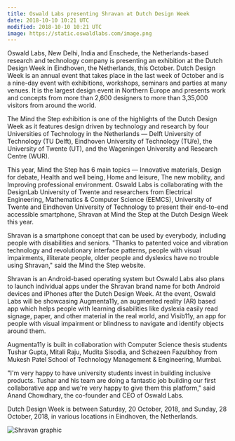 ```yaml
---
title: Oswald Labs presenting Shravan at Dutch Design Week
date: 2018-10-10 10:21 UTC
modified: 2018-10-10 10:21 UTC
image: https://static.oswaldlabs.com/image.png
---
```


Oswald Labs, New Delhi, India and Enschede, the Netherlands-based research and technology company is presenting an exhibition at the Dutch Design Week in Eindhoven, the Netherlands, this October. Dutch Design Week is an annual event that takes place in the last week of October and is a nine-day event with exhibitions, workshops, seminars and parties at many venues. It is the largest design event in Northern Europe and presents work and concepts from more than 2,600 designers to more than 3,35,000 visitors from around the world.

The Mind the Step exhibition is one of the highlights of the Dutch Design Week as it features design driven by technology and research by four Universities of Technology in the Netherlands — Delft University of Technology (TU Delft), Eindhoven University of Technology (TU/e), the University of Twente (UT), and the Wageningen University and Research Centre (WUR).

This year, Mind the Step has 6 main topics — Innovative materials, Design for debate, Health and well being, Home and leisure, The new mobility, and Improving professional environment. Oswald Labs is collaborating with the DesignLab University of Twente and researchers from Electrical Engineering, Mathematics & Computer Science (EEMCS), University of Twente and Eindhoven University of Technology to present their end-to-end accessible smartphone, Shravan at Mind the Step at the Dutch Design Week this year.

Shravan is a smartphone concept that can be used by everybody, including people with disabilities and seniors. "Thanks to patented voice and vibration technology and revolutionary interface patterns, people with visual impairments, illiterate people, older people and dyslexics have no trouble using Shravan," said the Mind the Step website.

Shravan is an Android-based operating system but Oswald Labs also plans to launch individual apps under the Shravan brand name for both Android devices and iPhones after the Dutch Design Week. At the event, Oswald Labs will be showcasing Augmenta11y, an augmented reality (AR) based app which helps people with learning disabilities like dyslexia easily read signage, paper, and other material in the real world, and Visib11y, an app for people with visual impairment or blindness to navigate and identify objects around them.

Augmenta11y is built in collaboration with Computer Science thesis students Tushar Gupta, Mitali Raju, Mudita Sisodia, and Schezeen Fazulbhoy from Mukesh Patel School of Technology Management & Engineering, Mumbai.

"I'm very happy to have university students invest in building inclusive products. Tushar and his team are doing a fantastic job building our first collaborative app and we're very happy to give them this platform," said Anand Chowdhary, the co-founder and CEO of Oswald Labs.

Dutch Design Week is between Saturday, 20 October, 2018, and Sunday, 28 October, 2018, in various locations in Eindhoven, the Netherlands.

![Shravan graphic](https://static.oswaldlabs.com/image.png)
